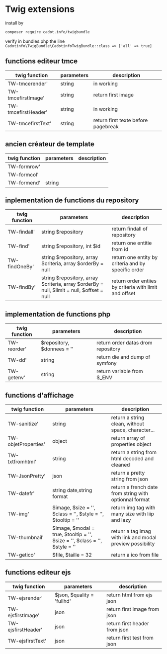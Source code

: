 # Twig extensions

install by

`composer require cadot.info/twigbundle`

verify in bundles.php the line
`Cadotinfo\TwigBundle\CadotinfoTwigBundle::class => ['all' => true]`

## functions editeur tmce

| twig function       | parameters | description                         |
| ------------------- | ---------- | ----------------------------------- |
| TW-tmcerender'      | string     | in working                          |
| TW-tmcefirstImage'  | string     | return first image                  |
| TW-tmcefirstHeader' | string     | in working                          |
| TW-tmcefirstText'   | string     | return first texte before pagebreak |

## ancien créateur de template

| twig function | parameters | description |
| ------------- | ---------- | ----------- |
| TW-formrow'   |            |             |
| TW-formcol'   |            |             |
| TW-formend'   | string     |             |

## inplementation de functions du repository

| twig function | parameters                                                                                | description                                            |
| ------------- | ----------------------------------------------------------------------------------------- | ------------------------------------------------------ |
| TW-findall'   | string $repository                                                                        | return findall of repository                           |
| TW-find'      | string $repository, int $id                                                               | return one entitie from id                             |
| TW-findOneBy' | string $repository, array $criteria, array $orderBy = null                                | return one entity by criteria and by specific order    |
| TW-findBy'    | string $repository, array $criteria, array $orderBy = null, $limit = null, $offset = null | return order entiies by criteria with limit and offset |

## implementation de functions php

| twig function | parameters                 | description                        |
| ------------- | -------------------------- | ---------------------------------- |
| TW-reorder'   | $repository, $donnees = '' | return order datas drom repository |
| TW-dd'        | string                     | return die and dump of symfony     |
| TW-getenv'    | string                     | return variable from $\_ENV        |

## functions d'affichage

| twig function       | parameters                                                                 | description                                               |
| ------------------- | -------------------------------------------------------------------------- | --------------------------------------------------------- |
| TW-sanitize'        | string                                                                     | return a string clean, without space, character...        |
| TW-objetProperties' | object                                                                     | return array of properties object                         |
| TW-txtfromhtml'     | string                                                                     | return a string from html decoded and cleaned             |
| TW-JsonPretty'      | json                                                                       | return a pretty string from json                          |
| TW-datefr'          | string date,string format                                                  | return a french date from string with optionnal format    |
| TW-img'             | $image, $size = '', $class = '', $style = '', $tooltip = ''                | return img tag with many size with liip and lazy          |
| TW-thumbnail'       | $image, $modal = true, $tooltip = '', $size = '', $class = '', $style = '' | retunr a tag imag with link and modal preview possibility |
| TW-getico'          | $file, $taille = 32                                                        | return a ico from file                                    |

## functions editeur ejs

| twig function      | parameters                 | description                   |
| ------------------ | -------------------------- | ----------------------------- |
| TW-ejsrender'      | $json, $quality = 'fullhd' | return html from ejs json     |
| TW-ejsfirstImage'  | json                       | return first image from json  |
| TW-ejsfirstHeader' | json                       | return first header from json |
| TW-ejsfirstText'   | json                       | return first test from json   |
